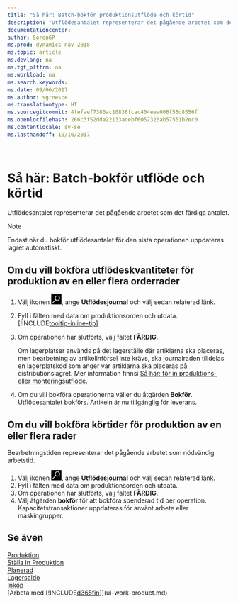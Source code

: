 ```yaml
---
title: "Så här: Batch-bokför produktionsutflöde och körtid"
description: "Utflödesantalet representerar det pågående arbetet som det färdiga antalet."
documentationcenter: 
author: SorenGP
ms.prod: dynamics-nav-2018
ms.topic: article
ms.devlang: na
ms.tgt_pltfrm: na
ms.workload: na
ms.search.keywords: 
ms.date: 09/06/2017
ms.author: sgroespe
ms.translationtype: HT
ms.sourcegitcommit: 4fefaef7380ac10836fcac404eea006f55d8556f
ms.openlocfilehash: 266c3f52dda22133acebf6052326ab57551b2ec0
ms.contentlocale: sv-se
ms.lasthandoff: 10/16/2017

---
```

# <a name="how-to-batch-post-output-and-run-times"></a>Så här: Batch-bokför utflöde och körtid
Utflödesantalet representerar det pågående arbetet som det färdiga antalet.  

> [!NOTE]
> Endast när du bokför utflödesantalet för den sista operationen uppdateras lagret automatiskt.  

## <a name="to-post-output-quantities-for-one-or-more-production-order-lines"></a>Om du vill bokföra utflödeskvantiteter för produktion av en eller flera orderrader
1. Välj ikonen ![Söka efter sida eller rapport](media/ui-search/search_small.png "ikonen Söka efter sida eller rapport"), ange **Utflödesjournal** och välj sedan relaterad länk.  
2. Fyll i fälten med data om produktionsorden och utdata. [!INCLUDE[tooltip-inline-tip](includes/tooltip-inline-tip_md.md)]
3. Om operationen har slutförts, välj fältet **FÄRDIG**.  

    Om lagerplatser används på det lagerställe där artiklarna ska placeras, men bearbetning av artikelinförsel inte krävs,  ska journalraden tilldelas en lagerplatskod som anger var artiklarna ska placeras på distributionslagret. Mer information finnsi [Så här: för in produktions- eller monteringsutflöde](warehouse-how-to-put-away-production-output.md).  

4. Om du vill bokföra operationerna väljer du åtgärden **Bokför**. Utflödesantalet bokförs. Artikeln är nu tillgänglig för leverans.  

## <a name="to-post-run-times-for-one-or-more-production-order-lines"></a>Om du vill bokföra körtider för produktion av en eller flera rader
Bearbetningstiden representerar det pågående arbetet som nödvändig arbetstid.    

1.  Välj ikonen ![Söka efter sida eller rapport](media/ui-search/search_small.png "ikonen Söka efter sida eller rapport"), ange **Utflödesjournal** och välj sedan relaterad länk.  
2. Fyll i fälten med data om produktionsorden och utdata.  
3.  Om operationen har slutförts, välj fältet **FÄRDIG**.  
4. Välj åtgärden **bokför** för att bokföra spenderad tid per operation. Kapacitetstransaktioner uppdateras för använt arbete eller maskingrupper.

## <a name="see-also"></a>Se även  
[Produktion](production-manage-manufacturing.md)    
[Ställa in Produktion](production-configure-production-processes.md)  
[Planerad](production-planning.md)      
[Lagersaldo](inventory-manage-inventory.md)  
[Inköp](purchasing-manage-purchasing.md)  
[Arbeta med [!INCLUDE[d365fin](includes/d365fin_md.md)]](ui-work-product.md)

